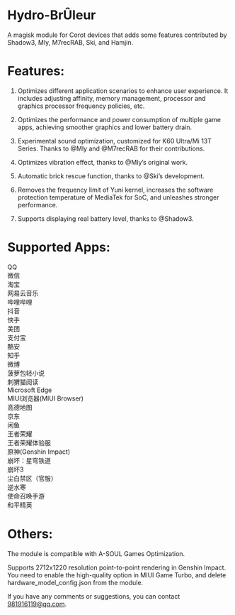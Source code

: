 # Hydro-BrÛleur
A magisk module for Corot devices that adds some features contributed by Shadow3, Mly, M7recRAB, Ski, and Hamjin.

# Features:
  1. Optimizes different application scenarios to enhance user experience. It includes adjusting affinity, memory management, processor and graphics processor frequency policies, etc.
  
  2. Optimizes the performance and power consumption of multiple game apps, achieving smoother graphics and lower battery drain.
  
  3. Experimental sound optimization, customized for K60 Ultra/Mi 13T Series. Thanks to @Mly and @M7recRAB for their contributions.
  
  4. Optimizes vibration effect, thanks to @Mly’s original work.
  
  5. Automatic brick rescue function, thanks to @Ski’s development.
  
  6. Removes the frequency limit of Yuni kernel, increases the software protection temperature of MediaTek for SoC, and unleashes stronger performance.
  
  7. Supports displaying real battery level, thanks to @Shadow3.

# Supported Apps:
QQ<br>
微信<br>
淘宝<br>
网易云音乐<br>
哔哩哔哩<br>
抖音<br>
快手<br>
美团<br>
支付宝<br>
酷安<br>
知乎<br>
微博<br>
菠萝包轻小说<br>
刺猬猫阅读<br>
Microsoft Edge<br>
MIUI浏览器(MIUI Browser)<br>
高德地图<br>
京东<br>
闲鱼<br>
王者荣耀<br>
王者荣耀体验服<br>
原神(Genshin Impact)<br>
崩坏：星穹铁道<br>
崩坏3<br>
尘白禁区（官服）<br>
逆水寒<br>
使命召唤手游<br>
和平精英<br>

# Others:
The module is compatible with A-SOUL Games Optimization.

Supports 2712x1220 resolution point-to-point rendering in Genshin Impact. You need to enable the high-quality option in MIUI Game Turbo, and delete hardware_model_config.json from the module.

If you have any comments or suggestions, you can contact 981916119@qq.com.
